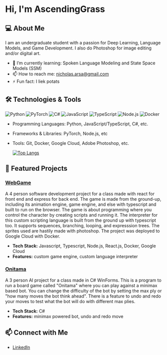 # Hi, I'm AscendingGrass

## 💻 About Me
I am an undergraduate student with a passion for Deep Learning, Language Models, and Game Development. I also do Photoshop for image editing and/or digital art.

- 🌱 I’m currently learning: Spoken Language Modeling and State Space Models (SSM)
- 📫 How to reach me: nicholas.arsa@gmail.com
- ⚡ Fun fact: I liek potats

## 🛠️ Technologies & Tools

![Python](https://img.shields.io/badge/-Python-3776AB?logo=python&logoColor=white&style=for-the-badge)
![PyTorch](https://img.shields.io/badge/-PyTorch-EE4C2C?logo=pytorch&logoColor=white&style=for-the-badge)
![C#](https://img.shields.io/badge/-C%23-239120?logo=c-sharp&logoColor=white&style=for-the-badge)
![JavaScript](https://img.shields.io/badge/-JavaScript-F7DF1E?logo=javascript&logoColor=black&style=for-the-badge)
![TypeScript](https://img.shields.io/badge/-TypeScript-3178C6?logo=typescript&logoColor=white&style=for-the-badge)
![Node.js](https://img.shields.io/badge/-Node.js-339933?logo=node.js&logoColor=white&style=for-the-badge)
![Docker](https://img.shields.io/badge/-Docker-2496ED?logo=docker&logoColor=white&style=for-the-badge)

- Programming Languages: Python, JavaScript/TypeScript, C#, etc.
- Frameworks & Libraries: PyTorch, Node.js, etc
- Tools: Git, Docker, Google Cloud, Adobe Photoshop, etc.

  [![Top Langs](https://github-readme-stats.vercel.app/api/top-langs/?username=AscendingGrass&layout=compact&theme=radical)](https://github.com/AscendingGrass)

## 📂 Featured Projects

### [WebGame](https://github.com/AscendingGrass/SDP_WebGame_2023)
A 4 person software development project for a class made with react for front end and express for back end. The game is made from the ground-up, including its animation engine, game engine, and else with typescript and built to run on the browser. The game is about programming where you control the character by creating scripts and running it. The interpreter for this custom scripting language is built from the ground up with typescript too. It supports sequences, branching, looping, and expresssion trees. The sprites used are hastily made with photoshop. The project was deployed to Google Cloud with Docker.

- **Tech Stack:** Javascript, Typescript, Node.js, React.js, Docker, Google Cloud
- **Features:** custom game engine, custom language interpreter

### [Onitama](https://github.com/AscendingGrass/AI_Onitama_2022)
A 3 person AI project for a class made in C# WinForms. This is a program to run a board game called "Onitama" where you can play against a minimax based bot. You can change the difficulty of the bot by setting the max ply or "how many moves the bot think ahead". There is a feature to undo and redo your moves to test what the bot will do with different max plies.

- **Tech Stack:** C#
- **Features:** minimax powered bot, undo and redo move

## 📫 Connect with Me

- [LinkedIn](www.linkedin.com/in/nicholas-arsa-a32528283)
